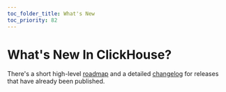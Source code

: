 ```yaml
---
toc_folder_title: What's New
toc_priority: 82
---
```


# What's New In ClickHouse?

There's a short high-level [roadmap](roadmap.md) and a detailed [changelog](changelog/index.md) for releases that have already been published.


